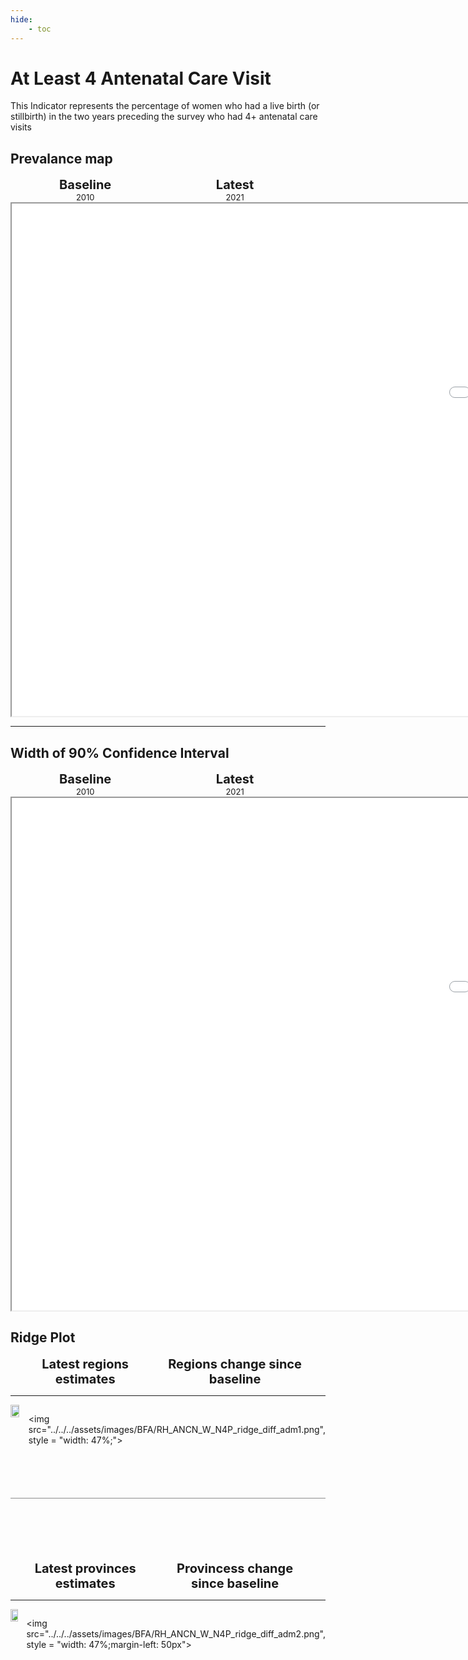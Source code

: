 ```yaml
---
hide:
    - toc
---
```

# At Least 4 Antenatal Care Visit

This Indicator represents the percentage of women who had a live birth (or stillbirth) in the two years preceding the survey who had 4+ antenatal care visits

## Prevalance map

<div style="width: 95%; display:grid; grid-template-columns: repeat(2, 1fr); gap: 0px; text-align:center; font-weight:bold;">
  <div style="font-size: 20px">Baseline</div>
  <div style="font-size: 20px">Latest</div>
</div>

<div style="width: 95%; display:grid; grid-template-columns: repeat(2, 1fr); gap: 0px; text-align:center;">
  <div style="font-size: 13px">2010</div>
  <div style="font-size: 13px">2021</div>
</div>

<iframe src="../../../assets/images/BFA/RH_ANCN_W_N4P_detail.html" style = "width: 2000px; height: 820px"></iframe>

---

## Width of 90% Confidence Interval

<div style="width: 95%; display:grid; grid-template-columns: repeat(2, 1fr); gap: 0px; text-align:center; font-weight:bold;">
  <div style="font-size: 20px">Baseline</div>
  <div style="font-size: 20px">Latest</div>
</div>

<div style="width: 95%; display:grid; grid-template-columns: repeat(2, 1fr); gap: 0px; text-align:center;">
  <div style="font-size: 13px">2010</div>
  <div style="font-size: 13px">2021</div>
</div>

<iframe src="../../../assets/images/BFA/RH_ANCN_W_N4P_detail_ci.html" style = "width: 2000px; height: 820px"></iframe>

## Ridge Plot

<div style="width: 95%; display:grid; grid-template-columns: repeat(2, 1fr); gap: 0px; text-align:center; font-weight:bold;x">
  <div style="font-size: 20px">Latest regions estimates</div>
  <div style="font-size: 20px">Regions change since baseline</div>
</div>

---

<div style="display: flex">
<img src="../../../assets/images/BFA/RH_ANCN_W_N4P_ridge_adm1.png", style = "width: 47%;">

<img src="../../../assets/images/BFA/RH_ANCN_W_N4P_ridge_diff_adm1.png", style = "width: 47%;">

</div>

<hr style="height: 1px; background-color: #8c8c8cff; border: none; margin: 20px 0; margin-bottom: 100px; margin-top: 70px;">


<div style="width: 95%; display:grid; grid-template-columns: repeat(2, 1fr); gap: 0px; text-align:center; font-weight:bold;x">
  <div style="font-size: 20px">Latest provinces estimates</div>
  <div style="font-size: 20px">Provincess change since baseline</div>
</div>

---

<div style="display: flex">
<img src="../../../assets/images/BFA/RH_ANCN_W_N4P_ridge_adm2.png", style = "width: 47%">

<img src="../../../assets/images/BFA/RH_ANCN_W_N4P_ridge_diff_adm2.png", style = "width: 47%;margin-left: 50px">

</div>